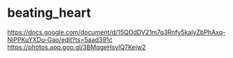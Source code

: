 # beating_heart

https://docs.google.com/document/d/15QOdDV21m7q3Rnfy5kalyZbPhAxq-NjPPKuYXDu-Gao/edit?ts=5aad391c
https://photos.app.goo.gl/3BMqgeHsylQ7Kejw2


